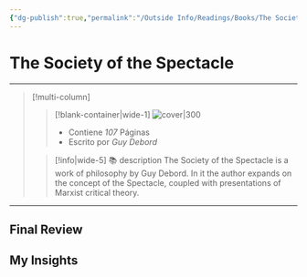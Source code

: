 ```yaml
---
{"dg-publish":true,"permalink":"/Outside Info/Readings/Books/The Society of the Spectacle/","title":"The Society of the Spectacle","created":"Thursday, 2023-09-28, 4:24:44 pm","updated":"2023-10-01T23:22"}
---
```



# The Society of the Spectacle
- - -
> [!multi-column]
> 
> > [!blank-container|wide-1]
> >  ![cover|300](http://books.google.com/books/content?id=ZQBzEAAAQBAJ&printsec=frontcover&img=1&zoom=1&edge=curl&source=gbs_api)
> >- Contiene *107* Páginas
> >- Escrito por *Guy Debord*
> 
> > [!info|wide-5] 📚 description
> > The Society of the Spectacle is a work of philosophy by Guy Debord. In it the author expands on the concept of the Spectacle, coupled with presentations of Marxist critical theory.
> 

- - -

## Final Review

## My Insights